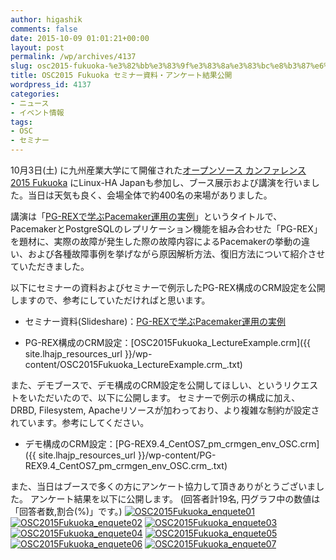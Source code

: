 ```yaml
---
author: higashik
comments: false
date: 2015-10-09 01:01:21+00:00
layout: post
permalink: /wp/archives/4137
slug: osc2015-fukuoka-%e3%82%bb%e3%83%9f%e3%83%8a%e3%83%bc%e8%b3%87%e6%96%99%e5%85%ac%e9%96%8b
title: OSC2015 Fukuoka セミナー資料・アンケート結果公開
wordpress_id: 4137
categories:
- ニュース
- イベント情報
tags:
- OSC
- セミナー
---
```


10月3日(土) に九州産業大学にて開催された[オープンソース カンファレンス2015 Fukuoka](https://www.ospn.jp/osc2015-fukuoka/) にLinux-HA Japanも参加し、ブース展示および講演を行いました。当日は天気も良く、会場全体で約400名の来場がありました。

講演は「[PG-REXで学ぶPacemaker運用の実例](https://www.ospn.jp/osc2015-fukuoka/modules/eguide/event.php?eid=9)」というタイトルで、PacemakerとPostgreSQLのレプリケーション機能を組み合わせた「PG-REX」を題材に、実際の故障が発生した際の故障内容によるPacemakerの挙動の違い、および各種故障事例を挙げながら原因解析方法、復旧方法について紹介させていただきました。

以下にセミナーの資料およびセミナーで例示したPG-REX構成のCRM設定を公開しますので、参考にしていただければと思います。



  
  * セミナー資料(Slideshare)：[PG-REXで学ぶPacemaker運用の実例](http://www.slideshare.net/kazuhcurry/pgrexpacemaker)

  
  * PG-REX構成のCRM設定：[OSC2015Fukuoka_LectureExample.crm]({{ site.lhajp_resources_url }}/wp-content/OSC2015Fukuoka_LectureExample.crm_.txt)



  

また、デモブースで、デモ構成のCRM設定を公開してほしい、というリクエストをいただいたので、以下に公開します。
セミナーで例示の構成に加え、DRBD, Filesystem, Apacheリソースが加わっており、より複雑な制約が設定されています。参考にしてください。



  
  * デモ構成のCRM設定：[PG-REX9.4_CentOS7_pm_crmgen_env_OSC.crm]({{ site.lhajp_resources_url }}/wp-content/PG-REX9.4_CentOS7_pm_crmgen_env_OSC.crm_.txt)



  

また、当日はブースで多くの方にアンケート協力して頂きありがとうございました。
アンケート結果を以下に公開します。
(回答者計19名, 円グラフ中の数値は「回答者数,割合(%)」です。)
[![OSC2015Fukuoka_enquete01](/assets/images/wp-content/OSC2015Fukuoka_enquete01.jpg)](/assets/images/wp-content/OSC2015Fukuoka_enquete01.jpg)
[![OSC2015Fukuoka_enquete02](/assets/images/wp-content/OSC2015Fukuoka_enquete02.jpg)](/assets/images/wp-content/OSC2015Fukuoka_enquete02.jpg)
[![OSC2015Fukuoka_enquete03](/assets/images/wp-content/OSC2015Fukuoka_enquete03.jpg)](/assets/images/wp-content/OSC2015Fukuoka_enquete03.jpg)
[![OSC2015Fukuoka_enquete04](/assets/images/wp-content/OSC2015Fukuoka_enquete04.jpg)](/assets/images/wp-content/OSC2015Fukuoka_enquete04.jpg)
[![OSC2015Fukuoka_enquete05](/assets/images/wp-content/OSC2015Fukuoka_enquete05.jpg)](/assets/images/wp-content/OSC2015Fukuoka_enquete05.jpg)
[![OSC2015Fukuoka_enquete06](/assets/images/wp-content/OSC2015Fukuoka_enquete06.jpg)](/assets/images/wp-content/OSC2015Fukuoka_enquete06.jpg)
[![OSC2015Fukuoka_enquete07](/assets/images/wp-content/OSC2015Fukuoka_enquete07.jpg)](/assets/images/wp-content/OSC2015Fukuoka_enquete07.jpg)
